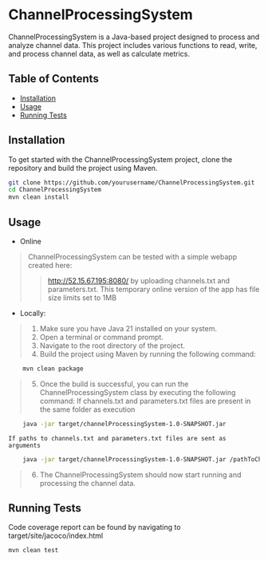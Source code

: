 # ChannelProcessingSystem

ChannelProcessingSystem is a Java-based project designed to process and analyze channel data. This project includes various functions to read, write, and process channel data, as well as calculate metrics.

## Table of Contents

- [Installation](#installation)
- [Usage](#usage)
- [Running Tests](#running-tests)


## Installation

To get started with the ChannelProcessingSystem project, clone the repository and build the project using Maven.

```sh
git clone https://github.com/yourusername/ChannelProcessingSystem.git
cd ChannelProcessingSystem
mvn clean install
```

## Usage
- Online
> ChannelProcessingSystem can be tested with a simple webapp created here:
>> http://52.15.67.195:8080/ by uploading channels.txt and parameters.txt.
>> This temporary online version of the app has file size limits set to 1MB

- Locally:
> 1. Make sure you have Java 21 installed on your system.
> 2. Open a terminal or command prompt.
> 3. Navigate to the root directory of the project.
> 4. Build the project using Maven by running the following command:

```sh
    mvn clean package
```
> 5. Once the build is successful, you can run the ChannelProcessingSystem class by executing the following command:
If channels.txt and parameters.txt files are present in the same folder as execution

```sh
    java -jar target/channelProcessingSystem-1.0-SNAPSHOT.jar
```
    If paths to channels.txt and parameters.txt files are sent as arguments

```sh
    java -jar target/channelProcessingSystem-1.0-SNAPSHOT.jar /pathToChannelsTxt/channels.txt /pathToParametersTxt/parameters.txt
```

> 6. The ChannelProcessingSystem should now start running and processing the channel data.

## Running Tests
Code coverage report can be found by navigating to target/site/jacoco/index.html

```sh
mvn clean test
```
